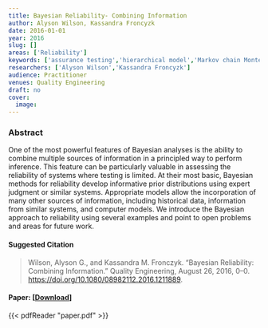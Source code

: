 ```yaml
---
title: Bayesian Reliability- Combining Information
author: Alyson Wilson, Kassandra Froncyzk
date: 2016-01-01
year: 2016
slug: []
areas: ['Reliability']
keywords: ['assurance testing','hierarchical model','Markov chain Monte Carlo','posterior distribution','prior distribution']
researchers: ['Alyson Wilson','Kassandra Froncyzk']
audience: Practitioner
venues: Quality Engineering
draft: no
cover:
  image: 
---
```




### Abstract
One of the most powerful features of Bayesian analyses is the ability to combine multiple sources of information in a principled way to perform inference. This feature can be particularly valuable in assessing the reliability of systems where testing is limited. At their most basic, Bayesian methods for reliability develop informative prior distributions using expert judgment or similar systems. Appropriate models allow the incorporation of many other sources of information, including historical data, information from similar systems, and computer models. We introduce the Bayesian approach to reliability using several examples and point to open problems and areas for future work.

#### Suggested Citation
> Wilson, Alyson G., and Kassandra M. Fronczyk. “Bayesian Reliability: Combining Information.” Quality Engineering, August 26, 2016, 0–0. https://doi.org/10.1080/08982112.2016.1211889.



#### Paper: [[Download](paper.pdf)]
{{< pdfReader "paper.pdf" >}}


